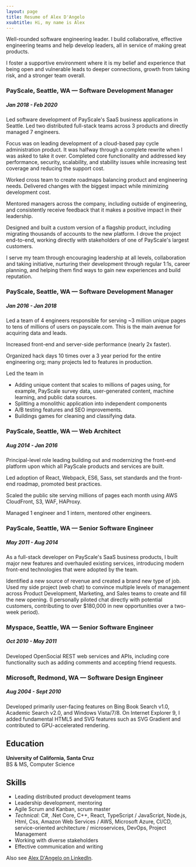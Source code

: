 ```yaml
---
layout: page
title: Resume of Alex D'Angelo
xsubtitle: Hi, my name is Alex
---
```

Well-rounded software engineering leader. I build collaborative, effective engineering teams and help develop leaders, all in service of making great products.

I foster a supportive environment where it is my belief and experience that being open and vulnerable leads to deeper connections, growth from taking risk, and a stronger team overall.

### PayScale, Seattle, WA — Software Development Manager ###
##### *Jan 2018 - Feb 2020* #####

Led software development of PayScale's SaaS business applications in Seattle. Led two distributed full-stack teams across 3 products and directly managed 7 engineers.

Focus was on leading development of a cloud-based pay cycle administration product. It was halfway through a complete rewrite when I was asked to take it over. Completed core functionality and addressed key performance, security, scalability, and stability issues while increasing test coverage and reducing the support cost.

Worked cross team to create roadmaps balancing product and engineering needs. Delivered changes with the biggest impact while minimizing development cost.

Mentored managers across the company, including outside of engineering, and consistently receive feedback that it makes a positive impact in their leadership.

Designed and built a custom version of a flagship product, including migrating thousands of accounts to the new platform. I drove the project end-to-end, working directly with stakeholders of one of PayScale's largest customers.

I serve my team through encouraging leadership at all levels, collaboration and taking initiative, nurturing their development through regular 1:1s, career planning, and helping them find ways to gain new experiences and build reputation.

### PayScale, Seattle, WA — Software Development Manager ###
##### *Jan 2016 - Jan 2018* #####
Led a team of 4 engineers responsible for serving ~3 million unique pages to tens of millions of users on payscale.com. This is the main avenue for acquiring data and leads.

Increased front-end and server-side performance (nearly 2x faster).

Organized hack days 10 times over a 3 year period for the entire engineering org; many projects led to features in production.

Led the team in
* Adding unique content that scales to millions of pages using, for example, PayScale survey data, user-generated content, machine learning, and public data sources.
* Splitting a monolithic application into independent components
* A/B testing features and SEO improvements.
* Buildings games for cleaning and classifying data.

### PayScale, Seattle, WA — Web Architect ###
##### *Aug 2014 - Jan 2016* #####
Principal-level role leading building out and modernizing the front-end platform upon which all PayScale products and services are built.

Led adoption of React, Webpack, ES6, Sass, set standards and the front-end roadmap, promoted best practices.

Scaled the public site serving millions of pages each month using AWS CloudFront, S3, WAF, HAProxy.

Managed 1 engineer and 1 intern, mentored other engineers.

### PayScale, Seattle, WA — Senior Software Engineer ###
##### *May 2011 - Aug 2014* #####

As a full-stack developer on PayScale's SaaS business products, I built major new features and overhauled existing services, introducing modern front-end technologies that were adopted by the team.

Identified a new source of revenue and created a brand new type of job. Used my side project (web chat) to convince multiple levels of management across Product Development, Marketing, and Sales teams to create and fill the new opening. (I personally piloted chat directly with potential customers, contributing to over $180,000 in new opportunities over a two-week period).

### Myspace, Seattle, WA — Senior Software Engineer ###
##### *Oct 2010 - May 2011* #####
Developed OpenSocial REST web services and APIs, including core functionality such as adding comments and accepting friend requests.

### Microsoft, Redmond, WA — Software Design Engineer ###
##### *Aug 2004 - Sept 2010* #####
Developed primarily user-facing features on Bing Book Search v1.0, Academic Search v2.0, and Windows Vista/7/8. On Internet Explorer 9, I added fundamental HTML5 and SVG features such as SVG Gradient and contributed to GPU-accelerated rendering.

## Education ##
**University of California, Santa Cruz**<br>
BS & MS, Computer Science

## Skills ##
* Leading distributed product development teams
* Leadership development, mentoring
* Agile Scrum and Kanban, scrum master
* *Technical*: C#, .Net Core, C++, React, TypeScript / JavaScript, Node.js, Html, Css, Amazon Web Services / AWS, Microsoft Azure, CI/CD, service-oriented architecture / microservices, DevOps, Project Management
* Working with diverse stakeholders
* Effective communication and writing

Also see [Alex D'Angelo on LinkedIn](https://www.linkedin.com/in/alexdangelo/).
